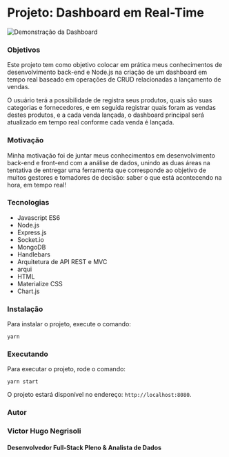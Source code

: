 # Projeto: Dashboard em Real-Time

![Demonstração da Dashboard](https://media2.giphy.com/media/U49CS2Y16hPAcqy9wn/giphy.gif)

### Objetivos

Este projeto tem como objetivo colocar em prática meus conhecimentos de desenvolvimento back-end e Node.js 
na criação de um dashboard em tempo real baseado em operações de CRUD relacionadas a lançamento de vendas.

O usuário terá a possibilidade de registra seus produtos, quais são suas categorias e fornecedores, e em seguida
registrar quais foram as vendas destes produtos, e a cada venda lançada, o dashboard principal será atualizado 
em tempo real conforme cada venda é lançada.

### Motivação

Minha motivação foi de juntar meus conhecimentos em desenvolvimento back-end e front-end com a análise de dados,
unindo as duas áreas na tentativa de entregar uma ferramenta que corresponde ao objetivo de muitos gestores e 
tomadores de decisão: saber o que está acontecendo na hora, em tempo real!

### Tecnologias

* Javascript ES6
* Node.js
* Express.js
* Socket.io
* MongoDB
* Handlebars
* Arquitetura de API REST e MVC
* arqui
* HTML
* Materialize CSS
* Chart.js

### Instalação

Para instalar o projeto, execute o comando:

`yarn`

### Executando

Para executar o projeto, rode o comando:

`yarn start`

O projeto estará disponível no endereço: `http://localhost:8080`.

### Autor

### Victor Hugo Negrisoli
#### Desenvolvedor Full-Stack Pleno & Analista de Dados
